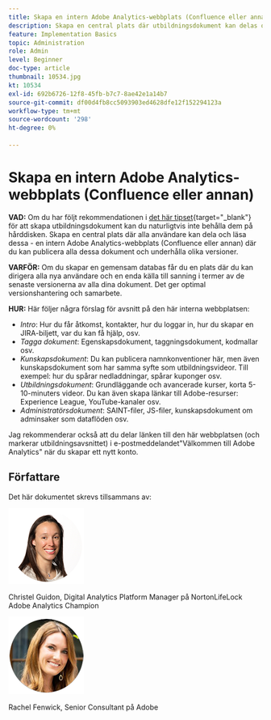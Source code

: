 ```yaml
---
title: Skapa en intern Adobe Analytics-webbplats (Confluence eller annan)
description: Skapa en central plats där utbildningsdokument kan delas och läsas av alla dina användare.
feature: Implementation Basics
topic: Administration
role: Admin
level: Beginner
doc-type: article
thumbnail: 10534.jpg
kt: 10534
exl-id: 692b6726-12f8-45fb-b7c7-8ae42e1a14b7
source-git-commit: df00d4fb8cc5093903ed4628dfe12f152294123a
workflow-type: tm+mt
source-wordcount: '298'
ht-degree: 0%

---
```


# Skapa en intern Adobe Analytics-webbplats (Confluence eller annan)

**VAD:** Om du har följt rekommendationen i [det här tipset](create-basic-videos-and-training.md){target="_blank"} för att skapa utbildningsdokument kan du naturligtvis inte behålla dem på hårddisken. Skapa en central plats där alla användare kan dela och läsa dessa - en intern Adobe Analytics-webbplats (Confluence eller annan) där du kan publicera alla dessa dokument och underhålla olika versioner.

**VARFÖR:** Om du skapar en gemensam databas får du en plats där du kan dirigera alla nya användare och en enda källa till sanning i termer av de senaste versionerna av alla dina dokument. Det ger optimal versionshantering och samarbete.

**HUR:** Här följer några förslag för avsnitt på den här interna webbplatsen:

* _Intro_: Hur du får åtkomst, kontakter, hur du loggar in, hur du skapar en JIRA-biljett, var du kan få hjälp, osv.
* _Tagga dokument_: Egenskapsdokument, taggningsdokument, kodmallar osv.
* _Kunskapsdokument_: Du kan publicera namnkonventioner här, men även kunskapsdokument som har samma syfte som utbildningsvideor. Till exempel: hur du spårar nedladdningar, spårar kuponger osv.
* _Utbildningsdokument_: Grundläggande och avancerade kurser, korta 5-10-minuters videor. Du kan även skapa länkar till Adobe-resurser: Experience League, YouTube-kanaler osv.
* _Administratörsdokument_: SAINT-filer, JS-filer, kunskapsdokument om adminsaker som dataflöden osv.

Jag rekommenderar också att du delar länken till den här webbplatsen (och markerar utbildningsavsnittet) i e-postmeddelandet&quot;Välkommen till Adobe Analytics&quot; när du skapar ett nytt konto.


## Författare

Det här dokumentet skrevs tillsammans av:

![Christel Guidon](assets/Christel-Headshot-150.png)

Christel Guidon, Digital Analytics Platform Manager på NortonLifeLock Adobe Analytics Champion

![Rachel Fenwick](assets/Rachel-Fenwick-150.png)

Rachel Fenwick, Senior Consultant på Adobe
